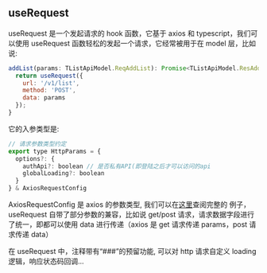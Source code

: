 ## useRequest

useRequest 是一个发起请求的 hook 函数，它基于 axios 和 typescript，我们可以使用 useRequest 函数轻松的发起一个请求，它经常被用于在 model 层，比如说:

```js
addList(params: TListApiModel.ReqAddList): Promise<TListApiModel.ResAddList> {
  return useRequest({
    url: '/v1/list',
    method: 'POST',
    data: params
  });
}
```

它的入参类型是:

```js
// 请求参数类型约定
export type HttpParams = {
  options?: {
    authApi?: boolean // 是否私有API(即登陆之后才可以访问的api
    globalLoading?: boolean
  }
} & AxiosRequestConfig
```

AxiosRequestConfig 是 axios 的参数类型, 我们可以在[这里](https://github.com/axios/axios/blob/2c9cc76ee9cce0a144a68d5a6b2b8f4da89c6e15/index.d.ts#L62)查阅完整的
例子，useRequest 自带了部分参数的兼容，比如说 get/post 请求，请求数据字段进行了统一，即都可以使用 data 进行传递（axios 是 get 请求传递 params，post 请求传递
data）

在 useRequest 中，注释带有“###”的预留功能, 可以对 http 请求自定义 loading 逻辑，响应状态码回调...
